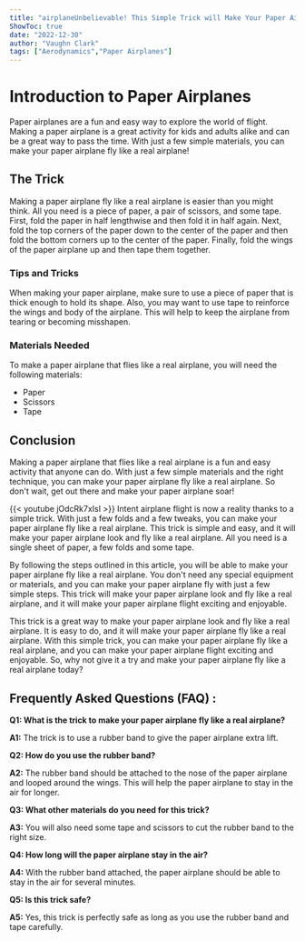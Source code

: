 ```yaml
---
title: "airplaneUnbelievable! This Simple Trick will Make Your Paper Airplane Fly Like a Real Airplane!"
ShowToc: true 
date: "2022-12-30"
author: "Vaughn Clark" 
tags: ["Aerodynamics","Paper Airplanes"]
---
```

# Introduction to Paper Airplanes

Paper airplanes are a fun and easy way to explore the world of flight. Making a paper airplane is a great activity for kids and adults alike and can be a great way to pass the time. With just a few simple materials, you can make your paper airplane fly like a real airplane!

## The Trick

Making a paper airplane fly like a real airplane is easier than you might think. All you need is a piece of paper, a pair of scissors, and some tape. First, fold the paper in half lengthwise and then fold it in half again. Next, fold the top corners of the paper down to the center of the paper and then fold the bottom corners up to the center of the paper. Finally, fold the wings of the paper airplane up and then tape them together.

### Tips and Tricks

When making your paper airplane, make sure to use a piece of paper that is thick enough to hold its shape. Also, you may want to use tape to reinforce the wings and body of the airplane. This will help to keep the airplane from tearing or becoming misshapen.

### Materials Needed

To make a paper airplane that flies like a real airplane, you will need the following materials:

- Paper
- Scissors
- Tape

## Conclusion

Making a paper airplane that flies like a real airplane is a fun and easy activity that anyone can do. With just a few simple materials and the right technique, you can make your paper airplane fly like a real airplane. So don't wait, get out there and make your paper airplane soar!

{{< youtube jOdcRk7xIsI >}} 
Intent airplane flight is now a reality thanks to a simple trick. With just a few folds and a few tweaks, you can make your paper airplane fly like a real airplane. This trick is simple and easy, and it will make your paper airplane look and fly like a real airplane. All you need is a single sheet of paper, a few folds and some tape.

By following the steps outlined in this article, you will be able to make your paper airplane fly like a real airplane. You don't need any special equipment or materials, and you can make your paper airplane fly with just a few simple steps. This trick will make your paper airplane look and fly like a real airplane, and it will make your paper airplane flight exciting and enjoyable.

This trick is a great way to make your paper airplane look and fly like a real airplane. It is easy to do, and it will make your paper airplane fly like a real airplane. With this simple trick, you can make your paper airplane fly like a real airplane, and you can make your paper airplane flight exciting and enjoyable. So, why not give it a try and make your paper airplane fly like a real airplane today?

## Frequently Asked Questions (FAQ) :
**Q1: What is the trick to make your paper airplane fly like a real airplane?** 

**A1:** The trick is to use a rubber band to give the paper airplane extra lift.

**Q2: How do you use the rubber band?**

**A2:** The rubber band should be attached to the nose of the paper airplane and looped around the wings. This will help the paper airplane to stay in the air for longer.

**Q3: What other materials do you need for this trick?**

**A3:** You will also need some tape and scissors to cut the rubber band to the right size.

**Q4: How long will the paper airplane stay in the air?**

**A4:** With the rubber band attached, the paper airplane should be able to stay in the air for several minutes.

**Q5: Is this trick safe?**

**A5:** Yes, this trick is perfectly safe as long as you use the rubber band and tape carefully.





